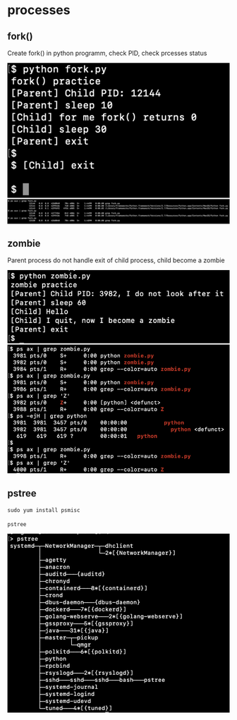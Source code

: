 # processes

## fork()

Create fork() in python programm, check PID, check prcesses status

![fork](screenshots/screenshot-fork.png)
![ps aux](screenshots/screenshot-psaux.png)

## zombie

Parent process do not handle exit of child process, child become a zombie

![zombie](screenshots/screenshot-zombie.png)
![zombie ps aux](screenshots/screenshot-zombie-psaux.png)


## pstree

```
sudo yum install psmisc

pstree
```
![pstree](screenshots/screenshot-pstree.png)